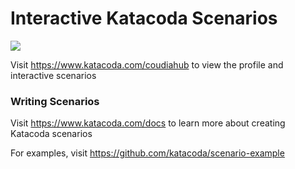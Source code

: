 # Interactive Katacoda Scenarios

[![](http://shields.katacoda.com/katacoda/coudiahub/count.svg)](https://www.katacoda.com/coudiahub "Get your profile on Katacoda.com")

Visit https://www.katacoda.com/coudiahub to view the profile and interactive scenarios

### Writing Scenarios
Visit https://www.katacoda.com/docs to learn more about creating Katacoda scenarios

For examples, visit https://github.com/katacoda/scenario-example
